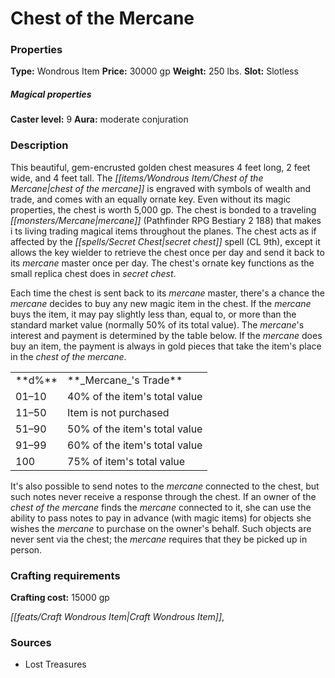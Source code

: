 ﻿---
Title: "Chest of the Mercane"
Type: "Wondrous Item"
Price: "30000 gp"
Weight: "250 lbs."
Slot: "Slotless"
Caster level: "9"
Aura: "moderate conjuration"
Description: |
  "This beautiful, gem-encrusted golden chest measures 4 feet long, 2 feet wide, and 4 feet tall. The _chest of the mercane_ is engraved with symbols of wealth and trade, and comes with an equally ornate key. Even without its magic properties, the chest is worth 5,000 gp. The chest is bonded to a traveling mercane (_Pathfinder RPG Bestiary 2_ 188) that makes i ts living trading magical items throughout the planes. The chest acts as if affected by the _secret chest_ spell (CL 9th), except it allows the key wielder to retrieve the chest once per day and send it back to its mercane master once per day. The chest's ornate key functions as the small replica chest does in _secret chest_.
  Each time the chest is sent back to its mercane master, there's a chance the mercane decides to buy any new magic item in the chest. If the mercane buys the item, it may pay slightly less than, equal to, or more than the standard market value (normally 50% of its total value). The mercane's interest and payment is determined by the table below. If the mercane does buy an item, the payment is always in gold pieces that take the item's place in the _chest of the mercane_.
  <table><tbody><tr><td>**d%**</td><td>**Mercane's Trade**</td></tr><tr><td>01–10</td><td>40% of the item's total value</td></tr><tr><td>11–50</td><td>Item is not purchased</td></tr><tr><td>51–90</td><td>50% of the item's total value</td></tr><tr><td>91–99</td><td>60% of the item's total value</td></tr><tr><td>100</td><td>75% of item's total value</td></tr></tbody></table>
  It's also possible to send notes to the mercane connected to the chest, but such notes never receive a response through the chest. If an owner of the _chest of the mercane_ finds the mercane connected to it, she can use the ability to pass notes to pay in advance (with magic items) for objects she wishes the mercane to purchase on the owner's behalf. Such objects are never sent via the chest; the mercane requires that they be picked up in person."
Crafting cost: "15000 gp"
Sources: "['Lost Treasures']"
---

# Chest of the Mercane

### Properties

**Type:** Wondrous Item **Price:** 30000 gp **Weight:** 250 lbs. **Slot:** Slotless

##### Magical properties

**Caster level:** 9 **Aura:** moderate conjuration

### Description

This beautiful, gem-encrusted golden chest measures 4 feet long, 2 feet wide, and 4 feet tall. The _[[items/Wondrous Item/Chest of the Mercane|chest of the mercane]]_ is engraved with symbols of wealth and trade, and comes with an equally ornate key. Even without its magic properties, the chest is worth 5,000 gp. The chest is bonded to a traveling _[[monsters/Mercane|mercane]]_ (Pathfinder RPG Bestiary 2 188) that makes i ts living trading magical items throughout the planes. The chest acts as if affected by the _[[spells/Secret Chest|secret chest]]_ spell (CL 9th), except it allows the key wielder to retrieve the chest once per day and send it back to its _mercane_ master once per day. The chest's ornate key functions as the small replica chest does in _secret chest_.

Each time the chest is sent back to its _mercane_ master, there's a chance the _mercane_ decides to buy any new magic item in the chest. If the _mercane_ buys the item, it may pay slightly less than, equal to, or more than the standard market value (normally 50% of its total value). The _mercane_'s interest and payment is determined by the table below. If the _mercane_ does buy an item, the payment is always in gold pieces that take the item's place in the _chest of the mercane_.

<table><tbody><tr><td> **d%**</td><td> **_Mercane_'s Trade**</td></tr><tr><td>01–10</td><td>40% of the item's total value</td></tr><tr><td>11–50</td><td>Item is not purchased</td></tr><tr><td>51–90</td><td>50% of the item's total value</td></tr><tr><td>91–99</td><td>60% of the item's total value</td></tr><tr><td>100</td><td>75% of item's total value</td></tr></tbody></table>

It's also possible to send notes to the _mercane_ connected to the chest, but such notes never receive a response through the chest. If an owner of the _chest of the mercane_ finds the _mercane_ connected to it, she can use the ability to pass notes to pay in advance (with magic items) for objects she wishes the _mercane_ to purchase on the owner's behalf. Such objects are never sent via the chest; the _mercane_ requires that they be picked up in person.

### Crafting requirements

**Crafting cost:** 15000 gp

_[[feats/Craft Wondrous Item|Craft Wondrous Item]]_,

### Sources

* Lost Treasures